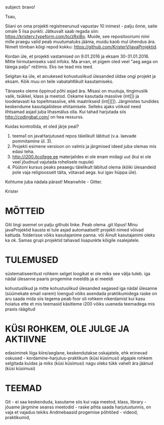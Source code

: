 subject: bravo!

Tsau,

Siiani on oma projekti registreerunud vapustav 10 inimest - palju õnne, saite omale 5 lisa punkti. Jätkuvalt saab regada siin: https://kristerv.typeform.com/to/zRxiBo. Muide, see repositooriumi nimi mille praegu valid peab muutumatuks jääma, muidu kaob mul ühendus ära. Nimelt tõmban kõigi repod kokku: https://github.com/KristerV/javaProjektid.

Kordan üle, et projekti vastamised on 9.01.2016 ja eksam 30-31.01.2016. Mitte hirmutamiseks vaid infoks. Ma arvan, et pigem oled veel "aeg aega on täiega palju" režiimis. Eks ise tead mis teed.

Selgitan ka üle, et ainukesed kohustuslikud ülesanded üldse ongi projekt ja eksam. Kõik muu on teile vabatahtlikult kasutamiseks.

Tänaseks oleme õppinud põhi asjad ära. Misasi on muutuja, tingimuslik valik, tsükkel, klass ja meetod. Oskame kasutada massiive (int[]) ja loodetavasti ka topeltmassiive, ehk maatrikseid (int[][]). Järgmistes tundides keskendume kasutajaliidese ehitamisele. Selleks ajaks võiksid need lihtsamad asjad juba lihasmälus olla. Kui tahad harjutada siis http://codingbat.com/ on hea ressurss.

Kuidas kontrollida, et oled järje peal?
1. teema1 on javaHarjutused repos täielikult läbitud (v.a. laevade pommitamine ül. 3).
3. Projekti esimene versioon on valmis ja järgmised ideed juba olemas mis edasi teha.
4. http://i200.itcollege.ee materjalides ei ole enam midagi uut (kui ei ole veel jõudnud vajutada rohelisele nupule)
2. Püütoni kursus peaks peaaegu täielikult läbitud olema (kõiki ülesandeid pole vaja religioosselt täita, võtavad aega. kui igav hüppa üle).

Kohtume juba nädala pärast! Meanwhile - Gitter.

Krister

# MÕTTEID
Giti lingi asemel on palju githubi linke. Peab olema .git lõpus!
Minu javaProjektid kausta ei tule asjad automaatselt!
projekti nimed võivad kattuda. folderisse võiks kasutajanime panna. või Ainult kasutajanimi oleks ka ok. Samas grupi projektid tahavad lisapunkte kõigile osalejatele.

# TULEMUSED

süstematiseeritust rohkem
selget loogikat ei ole miks see välja tuleb.
iga nädal ülesanne
paaris progemine meeldib ja ei meeldi

kohustuslikud ja mitte kohustuslikud ülesanded segased
iga nädal ülesanne (süümekate email varem)
loengud võiks asendada praktikumidega
raske on aru saada mida siis tegema peab
foor oli rohkem nikerdamist kui kasu
hoiatus ette et mis teemasid käsitleme
i200 võiks uueneda teemadega mis praxis räägitud

# KÜSI ROHKEM, OLE JULGE JA AKTIIVNE
edasiminek liiga kiire/aeglane, keskendutakse oskajatele, ehk erinevad oskused - kordamine-harjutus-praktikum (küsi küsimusi)
algajale rohkem selgitada kuidas ja miks (küsi küsimusi)
nagu oleks tükk vahelt ära jäänud (küsi küsimusi)

# TEEMAD
Git - ei saa keskenduda, kasutame siis kui vaja
meetod, klass, library - jõuame järgmine seanss
meetodid - raske pihta saada harjutustunnis, on vaja et vajadus tekiks
Andmebaasid
progemise põhitõed - videod, praktikumid,
